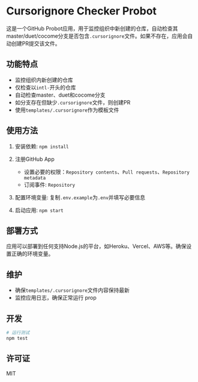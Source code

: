 # Cursorignore Checker Probot

这是一个GitHub Probot应用，用于监控组织中新创建的仓库，自动检查其master/duet/cocome分支是否包含`.cursorignore`文件。如果不存在，应用会自动创建PR提交该文件。

## 功能特点

- 监控组织内新创建的仓库
- 仅检查以`intl-`开头的仓库
- 自动检查master、duet和cocome分支
- 如分支存在但缺少`.cursorignore`文件，则创建PR
- 使用`templates/.cursorignore`作为模板文件

## 使用方法

1. 安装依赖: `npm install`

2. 注册GitHub App
   - 设置必要的权限：`Repository contents`、`Pull requests`、`Repository metadata`
   - 订阅事件: `Repository`

3. 配置环境变量: 复制`.env.example`为`.env`并填写必要信息

4. 启动应用: `npm start`

## 部署方式

应用可以部署到任何支持Node.js的平台，如Heroku、Vercel、AWS等。确保设置正确的环境变量。

## 维护

- 确保`templates/.cursorignore`文件内容保持最新
- 监控应用日志，确保正常运行
prop
## 开发

```sh
# 运行测试
npm test
```

## 许可证

MIT